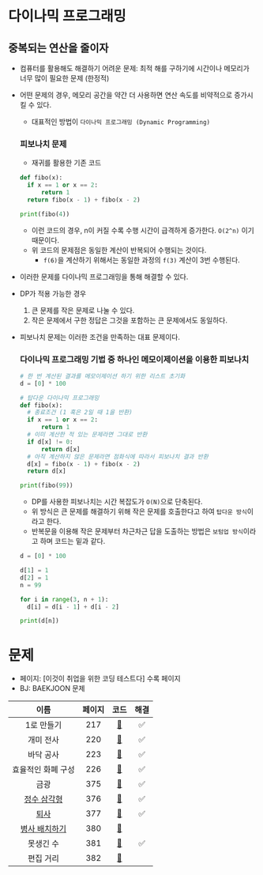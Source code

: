 # 다이나믹 프로그래밍

## 중복되는 연산을 줄이자
- 컴퓨터를 활용해도 해결하기 어려운 문제: 최적 해를 구하기에 시간이나 메모리가 너무 많이 필요한 문제 (한정적)
- 어떤 문제의 경우, 메모리 공간을 약간 더 사용하면 연산 속도를 비약적으로 증가시킬 수 있다.
  - 대표적인 방법이 `다이나믹 프로그래밍 (Dynamic Programming)` 

  ### 피보나치 문제
  - 재귀를 활용한 기존 코드
  ```python
  def fibo(x):
    if x == 1 or x == 2:
        return 1
    return fibo(x - 1) + fibo(x - 2)
  
  print(fibo(4)) 
  ```
  - 이런 코드의 경우, n이 커질 수록 수행 시간이 급격하게 증가한다. `O(2^n)` 이기 때문이다.
  - 위 코드의 문제점은 동일한 계산이 반복되어 수행되는 것이다.
    - `f(6)`을 계산하기 위해서는 동일한 과정의 `f(3)` 계산이 3번 수행된다.
  
  
- 이러한 문제를 다이나믹 프로그래밍을 통해 해결할 수 있다.
- DP가 적용 가능한 경우
  1. 큰 문제를 작은 문제로 나눌 수 있다.
  2. 작은 문제에서 구한 정답은 그것을 포함하는 큰 문제에서도 동일하다.
- 피보나치 문제는 이러한 조건을 만족하는 대표 문제이다.

  ### 다이나믹 프로그래밍 기법 중 하나인 메모이제이션을 이용한 피보나치
  ```python
  # 한 번 계산된 결과를 메모이제이션 하기 위한 리스트 초기화
  d = [0] * 100
  
  # 탑다운 다이나믹 프로그래밍
  def fibo(x):
    # 종료조건 (1 혹은 2일 때 1을 반환)
    if x == 1 or x == 2:
        return 1
    # 이미 계산한 적 있는 문제라면 그대로 반환
    if d[x] != 0:
        return d[x]
    # 아직 계산하지 않은 문제라면 점화식에 따라서 피보나치 결과 반환
    d[x] = fibo(x - 1) + fibo(x - 2)
    return d[x]
  
  print(fibo(99))
  
  ```
  - DP를 사용한 피보나치는 시간 복잡도가 `O(N)`으로 단축된다.
  - 위 방식은 큰 문제를 해결하기 위해 작은 문제를 호출한다고 하여 `탑다운 방식`이라고 한다.
  - 반복문을 이용해 작은 문제부터 차근차근 답을 도출하는 방법은 `보텀업 방식`이라고 하며 코드는 밑과 같다.
  ```python
  d = [0] * 100
  
  d[1] = 1
  d[2] = 1
  n = 99
  
  for i in range(3, n + 1):
    d[i] = d[i - 1] + d[i - 2]
  
  print(d[n])
  ```


# 문제

- 페이지: [이것이 취업을 위한 코딩 테스트다] 수록 페이지
- BJ: BAEKJOON 문제


|이름|페이지|코드|해결|
|:---:|:---:|:---:|:---:|
|1로 만들기|217|[🚀](./일로만들기.java)|✅|
|개미 전사|220|[🚀](./개미전사.java)|✅|
|바닥 공사|223|[🚀](./바닥공사.java)|✅|
|효율적인 화폐 구성|226|[🚀](./효율적인화폐구성.java)|✅|
|금광|375|[🚀](./금광.java)|✅|
|[정수 삼각형](https://www.acmicpc.net/problem/1932)|376|[🚀](./정수삼각형.java)|✅|
|[퇴사](https://www.acmicpc.net/problem/14501)|377|[🚀](./퇴사.java)|✅|
|[병사 배치하기](https://www.acmicpc.net/problem/18353)|380|[🚀](./병사배치하기.java)||
|못생긴 수|381|[🚀](./못생긴수.java)|✅|
|편집 거리|382|[🚀](./편집거리.java)||
